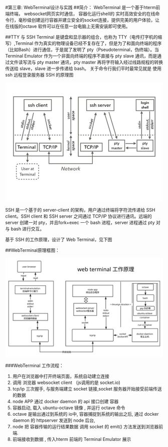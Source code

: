 #第三章: WebTerminal设计与实践
##简介：
    WebTerminal 是一个基于hterm前端终端， websocket网页实时通信， 容器化运行shell的 实时高效安全的在线命令行，毫秒级创建运行容器并建立安全的socket连接，提供完美的用户体验，让在线版的octave 软件可以在任意一台电脑上无需安装即可使用。

##TTY 与 SSH
Terminal 是键盘和显示器的组合，也称为 TTY（电传打字机的缩写）,Terminal 作为真实的物理设备已经不复存在了，但是为了和面向终端的程序（比如Bash）进行通信，于是就了发明了 pty（Pseudoterminal，伪终端）。当 Terminal Emulator 作为一个非面向终端的程序不直接与 pty slave 通讯，而是通过文件读写流与 pty master 通讯，pty master 再将字符输入经过线路规程的转换传送给 slave，slave 进一步传递给 bash。
关于命令行我们平时最常见就是 使用 ssh 远程登录服务器
SSH 的原理图

![](img/ssh.jpg)

SSH 是一个基于的 server-client 的架构，用户通过终端将字符流传递给 SSH client。SSH client 和 SSH server 之间通过 TCP/IP 协议进行通讯。远端的 server 创建一对 pty，并且fork+exec 一个 bash 进程，server 进程通过 pty 对与 bash 进行交互。

基于 SSH 的工作原理，设计了 Web Terminal，见下图

##WebTerminal原理框图：

![WEBTERMINAL](img/WebTerminal的工作原理.svg)

###WebTerminal 工作流程：

1.  用户在浏览器中打开终端页面，系统自动建立连接
2.  调用 浏览器 websocket client （js调用的是 socket.io)
3.  tcp/ip 三次握手, 与服务端建立 socket 链接,socket 服务器开始接受前端传送的数据
4.  node APP 通过 docker daemon 的 api 接口创建 容器
5.  容器启动, 载入 ubuntu-octave 镜像  , 并运行 octave 命令
6.  octave 是输出通过到系统的 io中,  容器捕捉到系统的输出之后, 通过 docker daemon 的 httpserver 发送到 node 后台, 
7.  node 把 容器传输的运行结果数据 调用 socket 的 emit() 方法发送到浏览器前端.
8.  前端接收到数据 , 传入hterm 前端的 Terminal Emulator 展示

